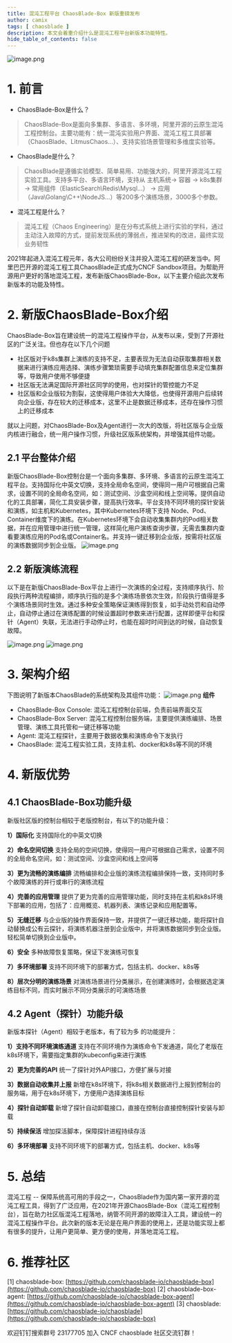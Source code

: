 ```yaml
---
title: 混沌工程平台 ChaosBlade-Box 新版重磅发布
author: camix
tags: [ chaosblade ]
description: 本文会着重介绍什么是混沌工程平台新版本功能特性。
hide_table_of_contents: false
---
```


 ![image.png](https://intranetproxy.alipay.com/skylark/lark/0/2022/png/340851/1652433147520-9ebb5fc2-c89c-4df4-9cdc-dc63a3509e43.png#clientId=ubf723c2f-56b5-4&crop=0&crop=0&crop=1&crop=1&from=paste&height=137&id=u5077952f&margin=%5Bobject%20Object%5D&name=image.png&originHeight=274&originWidth=1768&originalType=binary&ratio=1&rotation=0&showTitle=false&size=42357&status=done&style=none&taskId=ud1ca0bb9-9170-4114-af0d-55336b172cc&title=&width=884)
# 1. 前言

- ChaosBlade-Box是什么？
> ChaosBlade-Box是面向多集群、多语言、多环境，阿里开源的云原生混沌工程控制台。主要功能有：统一混沌实验用户界面、混沌工程工具部署（ChaosBlade、LitmusChaos...）、支持实验场景管理和多维度实验等。

- ChaosBlade是什么？
> ChaosBlade是遵循实验模型、简单易用、功能强大的，阿里开源混沌工程实验工具。支持多平台、多语言环境，支持从 主机系统-> 容器 -> k8s集群 -> 常用组件（ElasticSearch\Redis\Mysql...） -> 应用 （Java\Golang\C++\NodeJS...）等200多个演练场景，3000多个参数。

- 混沌工程是什么？
> 混沌工程（Chaos Engineering）是在分布式系统上进行实验的学科，通过主动注入故障的方式，提前发现系统的薄弱点，推进架构的改进，最终实现业务韧性


2021年起进入混沌工程元年，各大公司纷纷关注并投入混沌工程的研发当中。阿里巴巴开源的混沌工程工具ChaosBlade正式成为CNCF Sandbox项目。为帮助开源用户更好的落地混沌工程，发布新版ChaosBlade-Box，以下主要介绍此次发布新版本的功能及特性。
<!--truncate-->

# 2. 新版ChaosBlade-Box介绍
ChaosBlade-Box旨在建设统一的混沌工程操作平台，从发布以来，受到了开源社区的广泛关注。但也存在以下几个问题

- 社区版对于k8s集群上演练的支持不足，主要表现为无法自动获取集群相关数据来进行演练应用选择、演练步骤繁琐需要手动填充集群配置信息来定位集群等，导致用户使用不够便捷
- 社区版无法满足国际开源社区同学的使用，也对探针的管控能力不足
- 社区版和企业版较为割裂，这使得用户体验大大降低，也使得开源用户后续转向企业版，存在较大的迁移成本，这里不止是数据迁移成本，还存在操作习惯上的迁移成本

就以上问题，对ChaosBlade-Box及Agent进行一次大的改版，将社区版与企业版内核进行融合，统一用户操作习惯，升级社区版系统架构，并增强其组件功能。
## 2.1 平台整体介绍
新版ChaosBlade-Box控制台是一个面向多集群、多环境、多语言的云原生混沌工程平台。支持国际化中英文切换，支持全局命名空间，使得同一用户可根据自己需求，设置不同的全局命名空间，如：测试空间、沙盒空间和线上空间等。提供自动化的工具部署，简化工具安装步骤，提高执行效率。平台支持不同环境的探针安装和演练，如主机和Kubernetes，其中Kubernetes环境下支持 Node、Pod、Container维度下的演练。在Kubernetes环境下会自动收集集群内的Pod相关数据，并在应用管理中进行统一管理，这样简化用户演练查询步骤，无需去集群内查看要演练应用的Pod名或Container名。并支持一键迁移到企业版，按需将社区版的演练数据同步到企业版。
![image.png](https://intranetproxy.alipay.com/skylark/lark/0/2022/png/340851/1652430437417-2c725627-4f99-403f-abeb-69b4a9e8319f.png#clientId=ubf723c2f-56b5-4&crop=0&crop=0&crop=1&crop=1&from=paste&height=355&id=XFcZw&margin=%5Bobject%20Object%5D&name=image.png&originHeight=1650&originWidth=3850&originalType=binary&ratio=1&rotation=0&showTitle=false&size=1324943&status=done&style=none&taskId=u79eaa628-6109-4c3e-95d5-2bd402202d0&title=&width=829)
## 2.2 新版演练流程
以下是在新版ChaosBlade-Box平台上进行一次演练的全过程，支持顺序执行、阶段执行两种流程编排，顺序执行指的是多个演练场景依次生效，阶段执行值得是多个演练场景同时生效。通过多种安全策略保证演练得到恢复，如手动处罚和自动停止，自动停止通过在演练配置的时候设置超时参数来进行配置，这样即便平台和探针（Agent）失联，无法进行手动停止时，也能在超时时间到达的时候，自动恢复故障。

![image.png](https://intranetproxy.alipay.com/skylark/lark/0/2022/png/340851/1652437554770-d762ae9b-f3f2-4b57-a115-ef40c71f9b84.png#clientId=ub15c66cf-fe3c-4&crop=0&crop=0&crop=1&crop=1&from=paste&height=624&id=SRLfS&margin=%5Bobject%20Object%5D&name=image.png&originHeight=1248&originWidth=3320&originalType=binary&ratio=1&rotation=0&showTitle=false&size=470745&status=done&style=none&taskId=u408addbb-2150-45ef-a3bd-6568239d633&title=&width=1660)
![image.png](https://intranetproxy.alipay.com/skylark/lark/0/2022/png/340851/1655193003127-32f7d4b1-5f3a-4e5c-9b35-d5a37a5ce048.png#clientId=u991fd39b-ce6d-4&crop=0&crop=0&crop=1&crop=1&from=paste&height=654&id=clfsI&margin=%5Bobject%20Object%5D&name=image.png&originHeight=1308&originWidth=3036&originalType=binary&ratio=1&rotation=0&showTitle=false&size=631731&status=done&style=none&taskId=u321a6aea-ad9e-4b81-b3b7-0e24f3d5bcd&title=&width=1518)
# 3.  架构介绍

下图说明了新版本ChaosBlade的系统架构及其组件功能：
![image.png](https://intranetproxy.alipay.com/skylark/lark/0/2022/png/340851/1652422726125-95a08d92-a6e5-427f-8de6-c01ea6fda572.png#clientId=ubf723c2f-56b5-4&crop=0&crop=0&crop=1&crop=1&from=paste&height=1048&id=d30Pe&margin=%5Bobject%20Object%5D&name=image.png&originHeight=2096&originWidth=2398&originalType=binary&ratio=1&rotation=0&showTitle=false&size=349247&status=done&style=none&taskId=u459f9123-9b6f-4714-bef5-d4ecb89619f&title=&width=1199)
**组件**

- ChaosBlade-Box Console: 混沌工程控制台前端，负责前端界面交互
- ChaosBlade-Box Server: 混沌工程控制台服务端，主要提供演练编排、场景管理、演练工具托管和一键迁移等功能
- Agent: 混沌工程探针，主要用于数据收集和演练命令下发执行
- ChaosBlade: 混沌工程实验工具，支持主机、docker和k8s等不同的环境
# 4. 新版优势
## 4.1 ChaosBlade-Box功能升级

新版社区版的控制台相较于老版控制台，有以下的功能升级：

**1）国际化**
支持国际化的中英文切换

**2）命名空间切换**
支持全局的空间切换，使得同一用户可根据自己需求，设置不同的全局命名空间，如：测试空间、沙盒空间和线上空间等

**3）更为流畅的演练编排**
流畅编排和企业版的演练流程编排保持一致，支持同时多个故障演练的并行或串行的演练流程

**4）完善的应用管理**
提供了更为完善的应用管理功能，同时支持在主机和k8s环境下部署的应用，包括了：应用概览、机器列表、演练记录和应用配置等。

**5）无缝迁移**
与企业版的操作界面保持一致，并提供了一键迁移功能，能将探针自动替换成公有云探针，将演练机器注册到企业版中，并将演练数据同步到企业版。轻松简单切换到企业版中。

**6）安全**
多种故障恢复策略，保证下发演练可恢复

**7）多环境部署**
支持不同环境下的部署方式，包括主机、docker、k8s等

**8）层次分明的演练场景**
对演练场景进行分类展示，在创建演练时，会根据选定演练目标不同，而实时展示不同分类展示的可演练场景

## 4.2 Agent（探针）功能升级
新版本探针（Agent）相较于老版本，有了较为多 的功能提升：

**1）支持不同环境演练通道**
支持在不同环境作为演练命令下发通道，简化了老版在k8s环境下，需要指定集群的kubeconfig来进行演练

**2）更为完善的API**
统一了探针对外API接口，方便扩展与对接

**3）数据自动收集并上报**
新增在k8s环境下，将k8s相关数据进行上报到控制台的服务端，用于在k8s环境下，方便用户选择演练目标

**4）探针自动卸载**
新增了探针自动卸载接口，直接在控制台直接控制探针安装与卸载

**5）持续保活**
增加探活脚本，保障探针进程持续存活

**6）多环境部署**
支持不同环境下的部署方式，包括主机、docker、k8s等

# 5. 总结
混沌工程 -- 保障系统高可用的手段之一，ChaosBlade作为国内第一家开源的混沌工程工具，得到了广泛应用，在2021年开源ChaosBlade-Box（混沌工程控制台），旨在助力社区版混沌工程落地，纳管不同开源的故障注入工具，建设统一的混沌工程操作平台。此次新的版本无论是在用户界面的使用上，还是功能实现上都有很多的提升，让用户更简单、更方便的使用，并落地混沌工程。


# 6. 推荐社区


[1] chaosblade-box: [https://github.com/chaosblade-io/chaosblade-box](https://github.com/chaosblade-io/chaosblade-box)
[2] chaosblade-box-agent: [https://github.com/chaosblade-io/chaosblade-box-agent](https://github.com/chaosblade-io/chaosblade-box-agent)
[3] chaosblade: [https://github.com/chaosblade-io/chaosblade](https://github.com/chaosblade-io/chaosblade-box)

欢迎钉钉搜索群号 23177705 加入 CNCF chaosblade 社区交流钉群！



